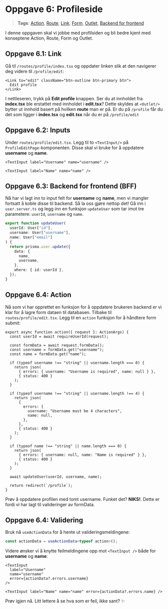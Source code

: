 # Oppgave 6: Profileside

> **Tags**: [Action](https://remix.run/docs/en/1.14.0/route/action), [Route](https://remix.run/docs/en/1.14.0/file-conventions/routes-files), [Link](https://remix.run/docs/en/1.14.0/components/link#react-router-link), [Form](https://remix.run/docs/en/1.14.0/components/form), [Outlet](https://remix.run/docs/en/1.14.0/components/outlet), [Backend for frontend](https://remix.run/docs/en/1.14.0/guides/bff)

I denne oppgaven skal vi jobbe med profilsiden og bli bedre kjent med konseptene Action, Route, Form og Outlet.

## Oppgave 6.1: Link

Gå til `/routes/profile/index.tsx` og oppdater linken slik at den navigerer deg videre til `/profile/edit`:

```tsx
<Link to="edit" className="btn-outline btn-primary btn">
  Edit profile
</Link>
```

I nettleseren, trykk på **Edit profile** knappen.
Ser du at innholdet fra **index.tsx** ble erstattet med innholdet i **edit.tsx**?
Dette skyldes at `<Outlet/>` bytter ut innhold basert på hvilken **route** man er på.
Er du på `/profile` får du det som ligger i **index.tsx** og **edit.tsx** når du er på `/profile/edit`

## Oppgave 6.2: Inputs

Under `routes/profile/edit.tsx`. Legg til to `<TextInput/>` på `ProfileEditPage`-komponenten. Disse skal vi bruke for å oppdatere **username** og **name**.

```tsx
<TextInput label="Username" name="username" />
```

```tsx
<TextInput label="Name" name="name" />
```

## Oppgave 6.3: Backend for frontend (BFF)

Nå har vi lagt inn to input felt for **username** og **name**, men vi mangler fortsatt å koble disse til backend.
Så la oss gjøre nettop det! Gå inn i `user.server.ts` og legg inn en funksjon `updateUser` som tar imot tre parametere: `userId`, `username` og `name`.

```ts
export function updateUser(
  userId: User["id"],
  username: User["username"],
  name: User["email"]
) {
  return prisma.user.update({
    data: {
      name,
      username,
    },
    where: { id: userId },
  });
}
```

## Oppgave 6.4: Action

Nå som vi har opprettet en funksjon for å oppdatere brukeren backend er vi klar for å lagre form dataen til databasen. Tilbake til `routes/profile/edit.tsx`. Legg til en `action` funksjon for å håndtere form submit:

```tsx
export async function action({ request }: ActionArgs) {
  const userId = await requireUserId(request);

  const formData = await request.formData();
  const username = formData.get("username");
  const name = formData.get("name");

  if (typeof username !== "string" || username.length === 0) {
    return json(
      { errors: { username: "Username is required", name: null } },
      { status: 400 }
    );
  }

  if (typeof username !== "string" || username.length !== 4) {
    return json(
      {
        errors: {
          username: "Username must be 4 characters",
          name: null,
        },
      },
      { status: 400 }
    );
  }

  if (typeof name !== "string" || name.length === 0) {
    return json(
      { errors: { username: null, name: "Name is required" } },
      { status: 400 }
    );
  }

  await updateUser(userId, username, name);

  return redirect(`/profile`);
}
```

Prøv å oppdatere profilen med tomt username. Funket det? **NIKS!**. Dette er fordi vi har lagt til valideringer av formData.

## Oppgave 6.4: Validering

Bruk nå `useActionData` for å hente ut valideringsmeldingene:

```ts
const actionData = useActionData<typeof action>();
```

Videre ønsker vi å knytte feilmeldingene opp mot `<TextInput />` både for **username** og **name**:

```tsx
<TextInput
  label="Username"
  name="username"
  error={actionData?.errors.username}
/>
```

```tsx
<TextInput label="Name" name="name" error={actionData?.errors.name} />
```

Prøv igjen nå. Litt lettere å se hva som er feil, ikke sant? ✨

